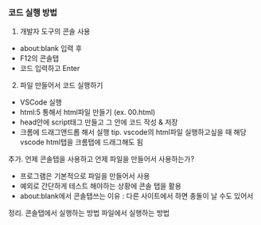 ### 코드 실행 방법


1. 개발자 도구의 콘솔 사용
- about:blank 입력 후
- F12의 콘솔탭
- 코드 입력하고 Enter 


2. 파일 만들어서 코드 실행하기
- VSCode 실행
- html:5 통해서 html파일 만들기 (ex. 00.html)
- head안에 script태그 만들고 그 안에 코드 작성 & 저장
- 크롬에 드래그앤드롭 해서 실행
tip. vscode의 html파일 실행하고싶을 때 해당 vscode html탭을 크롬탭에 드래그해도 됨

추가. 언제 콘솔탭을 사용하고 언제 파일을 만들어서 사용하는가?
- 프로그램은 기본적으로 파일을 만들어서 사용
- 예외로 간단하게 테스트 해야하는 상황에 콘솔 탭을 활용
- about:blank에서 콘솔탭쓰는 이유 : 다른 사이트에서 하면 충돌이 날 수도 있어서

정리.
콘솔탭에서 실행하는 방법
파일에서 실행하는 방법
